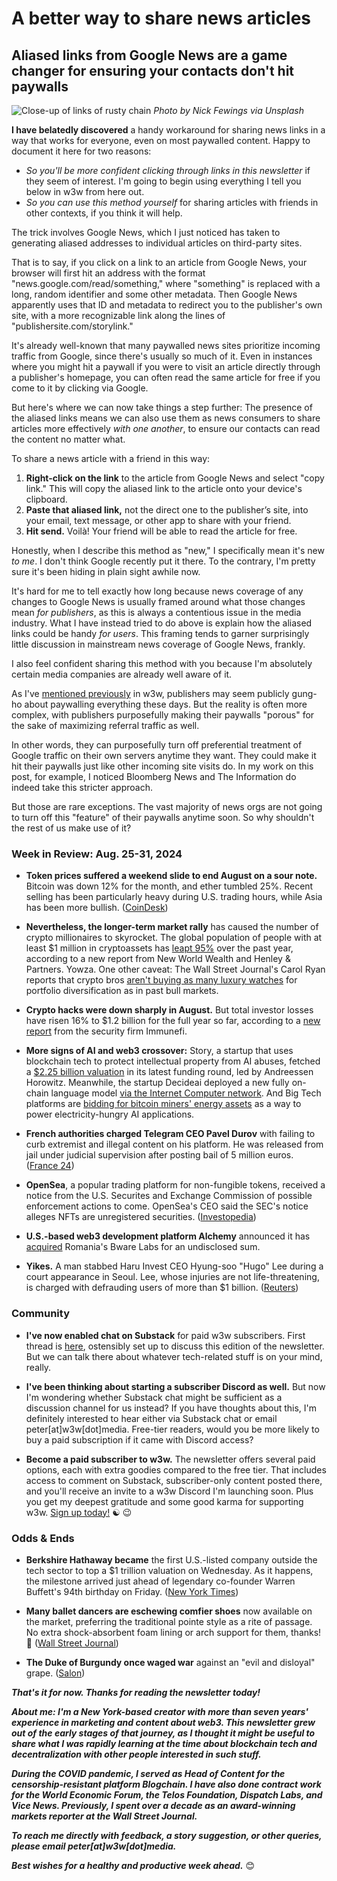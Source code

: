 # A better way to share news articles
## Aliased links from Google News are a game changer for ensuring your contacts don't hit paywalls

![Close-up of links of rusty chain](https://blog.pmckay.com/img/nick-fewings-unsplash-1920.jpg)
*Photo by Nick Fewings via Unsplash*

**I have belatedly discovered** a handy workaround for sharing news links in a way that works for everyone, even on most paywalled content. Happy to document it here for two reasons:
- *So you'll be more confident clicking through links in this newsletter* if they seem of interest. I'm going to begin using everything I tell you below in w3w from here out.
- *So you can use this method yourself* for sharing articles with friends in other contexts, if you think it will help.

The trick involves Google News, which I just noticed has taken to generating aliased addresses to individual articles on third-party sites.

That is to say, if you click on a link to an article from Google News, your browser will first hit an address with the format "news.google.com/read/something," where "something" is replaced with a long, random identifier and some other metadata. Then Google News apparently uses that ID and metadata to redirect you to the publisher's own site, with a more recognizable link along the lines of "publishersite.com/storylink."

It's already well-known that many paywalled news sites prioritize incoming traffic from Google, since there's usually so much of it. Even in instances where you might hit a paywall if you were to visit an article directly through a publisher's homepage, you can often read the same article for free if you come to it by clicking via Google.

But here's where we can now take things a step further: The presence of the aliased links means we can also use them as news consumers to share articles more effectively *with one another*, to ensure our contacts can read the content no matter what.

To share a news article with a friend in this way:
1. **Right-click on the link** to the article from Google News and select "copy link." This will copy the aliased link to the article onto your device's clipboard.
2. **Paste that aliased link,** not the direct one to the publisher’s site, into your email, text message, or other app to share with your friend.
3. **Hit send.** Voilà! Your friend will be able to read the article for free.

Honestly, when I describe this method as "new," I specifically mean it's new *to me*. I don't think Google recently put it there. To the contrary, I'm pretty sure it's been hiding in plain sight awhile now.

It's hard for me to tell exactly how long because news coverage of any changes to Google News is usually framed around what those changes mean *for publishers*, as this is always a contentious issue in the media industry.
What I have instead tried to do above is explain how the aliased links could be handy *for users*. This framing tends to garner surprisingly little discussion in mainstream news coverage of Google News, frankly.

I also feel confident sharing this method with you because I'm absolutely certain media companies are already well aware of it.

As I've [mentioned previously](https://medium.com/the-modern-scientist/make-hyperlinks-work-again-adcca2f2d9db) in w3w, publishers may seem publicly gung-ho about paywalling everything these days. But the reality is often more complex, with publishers purposefully making their paywalls "porous" for the sake of maximizing referral traffic as well.

In other words, they can purposefully turn off preferential treatment of Google traffic on their own servers anytime they want. They could make it hit their paywalls just like other incoming site visits do. In my work on this post, for example, I noticed Bloomberg News and The Information do indeed take this stricter approach.

But those are rare exceptions. The vast majority of news orgs are not going to turn off this "feature" of their paywalls anytime soon. So why shouldn't the rest of us make use of it?

### Week in Review: Aug. 25-31, 2024

- **Token prices suffered a weekend slide to end August on a sour note.** Bitcoin was down 12% for the month, and ether tumbled 25%. Recent selling has been particularly heavy during U.S. trading hours, while Asia has been more bullish. ([CoinDesk](https://www.coindesk.com/markets/2024/08/30/bitcoin-slips-back-to-58k-in-continued-desultory-action-but-next-week-could-offer-upside-excitement/))

- **Nevertheless, the longer-term market rally** has caused the number of crypto millionaires to skyrocket. The global population of people with at least $1 million in cryptoassets has [leapt 95%](https://www.cnbc.com/2024/08/27/bitcoin-rally-new-crypto-billionaires.html) over the past year, according to a new report from New World Wealth and Henley & Partners. Yowza. One other caveat: The Wall Street Journal's Carol Ryan reports that crypto bros [aren't buying as many luxury watches](https://www.wsj.com/business/retail/crypto-bros-arent-flipping-watches-that-is-an-issue-for-luxury-brands-f9d8ffde?st=c1kbnswf4gi1mge&reflink=desktopwebshare_permalink) for portfolio diversification as in past bull markets.

- **Crypto hacks were down sharply in August.** But total investor losses have risen 16% to $1.2 billion for the full year so far, according to a [new report](https://assets.ctfassets.net/t3wqy70tc3bv/fYG4wHZa0LfrEFcjqpqm1/c56684e1d8fc95247fd5df6560fe3486/Immunefi_Crypto_Losses_In_August_2024.pdf) from the security firm Immunefi.

- **More signs of AI and web3 crossover:** Story, a startup that uses blockchain tech to protect intellectual property from AI abuses, fetched a [$2.25 billion valuation](https://www.cnbc.com/2024/08/21/blockchain-startup-story-raises-funds-from-a16z-to-stop-ip-theft-by-ai.html) in its latest funding round, led by Andreessen Horowitz. Meanwhile, the startup Decideai deployed a new fully on-chain language model [via the Internet Computer network](https://news.bitcoin.com/fully-onchain-ai-model-deployed-on-internet-computer-icp-blockchain/). And Big Tech platforms are [bidding for bitcoin miners' energy assets](https://news.google.com/read/CBMivgFBVV95cUxQSDM5cmx3S25SSDAzX2hpNGYzcVJRU0tidHQxS0pyUmV3TjN0enJxbVlvakhmQVdkd1J6bjVjSWo3eU1FZjJIQnBMRmVtTFl3a1ptNDUwQk5QQnFrZTNaOW03TW55SFpXV2lBR0VlUFNkYnllblVkdFRxWThWQVBrNkZxeXpLMnd1T05mLVJHMEdwanZYRHJ1YWpKZ1NWS1M4dXFyck9nT3MwemdRMjZ3RmFENlNXYkxOOTdEWEpB?hl=en-US&gl=US&ceid=US%3Aenx) as a way to power electricity-hungry AI applications.

- **French authorities charged Telegram CEO Pavel Durov** with failing to curb extremist and illegal content on his platform. He was released from jail under judicial supervision after posting bail of 5 million euros. ([France 24](https://www.france24.com/en/europe/20240829-telegram-chief-durov-freed-on-bail-after-being-formally-charged-over-crime-on-messaging-app))

- **OpenSea**, a popular trading platform for non-fungible tokens, received a notice from the U.S. Securites and Exchange Commission of possible enforcement actions to come. OpenSea's CEO said the SEC's notice alleges NFTs are unregistered securities. ([Investopedia](https://finance.yahoo.com/news/nft-marketplace-opensea-gets-wells-195100087.html))

- **U.S.-based web3 development platform Alchemy** announced it has [acquired](https://www.alchemy.com/blog/alchemy-acquires-bware-labs) Romania's Bware Labs for an undisclosed sum.

- **Yikes.** A man stabbed Haru Invest CEO Hyung-soo "Hugo" Lee during a court appearance in Seoul. Lee, whose injuries are not life-threatening, is charged with defrauding users of more than $1 billion. ([Reuters](https://www.reuters.com/world/asia-pacific/south-korean-crypto-firm-haru-invest-ceo-stabbed-during-fraud-trial-police-say-2024-08-29/))

### Community

- **I've now enabled chat on Substack** for paid w3w subscribers. First thread is [here](https://open.substack.com/chat/posts/fcaca61c-7199-4045-8399-2cc720168b0e), ostensibly set up to discuss this edition of the newsletter. But we can talk there about whatever tech-related stuff is on your mind, really.

- **I've been thinking about starting a subscriber Discord as well.** But now I'm wondering whether Substack chat might be sufficient as a discussion channel for us instead? If you have thoughts about this, I'm definitely interested to hear either via Substack chat or email peter[at]w3w[dot]media. Free-tier readers, would you be more likely to buy a paid subscription if it came with Discord access?

- **Become a paid subscriber to w3w.** The newsletter offers several paid options, each with extra goodies compared to the free tier. That includes access to comment on Substack, subscriber-only content posted there, and you'll receive an invite to a w3w Discord I'm launching soon. Plus you get my deepest gratitude and some good karma for supporting w3w. [Sign up today!](https://w3wnews.substack/subscribe) ☯️ 😉  

### Odds & Ends

- **Berkshire Hathaway became** the first U.S.-listed company outside the tech sector to top a $1 trillion valuation on Wednesday. As it happens, the milestone arrived just ahead of legendary co-founder Warren Buffett's 94th birthday on Friday. ([New York Times](https://news.google.com/read/CBMikAFBVV95cUxNUTB0UU1rS1JTVU9RbHVmeC1tY3N4bjZrSnBDbFdaVjV6WFVReDBiNGJwaVYwQk1DR285THVqZ3hjOVdsalY5RnJlZXhpZkRuYzVLTXhrRjRMM0tLVFpwSm96eU5UR09qWUNlNU80OExQVHFGOWtRZFF4cXA0NkRQUGpDNWowRUE3M0xuOGpiX2c?hl=en-US&gl=US&ceid=US%3Aen))

- **Many ballet dancers are eschewing comfier shoes** now available on the market, preferring the traditional pointe style as a rite of passage. No extra shock-absorbent foam lining or arch support for them, thanks! 🤦 ([Wall Street Journal](https://www.wsj.com/lifestyle/ballet-shoes-pointe-comfortable-designs-241958e3?st=f7xceiar7se6h84&reflink=desktopwebshare_permalink))

- **The Duke of Burgundy once waged war** against an "evil and disloyal" grape. ([Salon](https://www.salon.com/2024/08/26/when-wine-became-warfare-the-duke-of-burgundys-crusade-against-the-evil-and-disloyal-gamay-grape/))

_**That's it for now. Thanks for reading the newsletter today!**_

_**About me: I'm a New York-based creator with more than seven years' experience in marketing and content about web3. This newsletter grew out of the early stages of that journey, as I thought it might be useful to share what I was rapidly learning at the time about blockchain tech and decentralization with other people interested in such stuff.**_

 _**During the COVID pandemic, I served as Head of Content for the censorship-resistant platform Blogchain. I have also done contract work for the World Economic Forum, the Telos Foundation, Dispatch Labs, and Vice News. Previously, I spent over a decade as an award-winning markets reporter at the Wall Street Journal.**_

 _**To reach me directly with feedback, a story suggestion, or other queries, please email peter[at]w3w[dot]media.**_

 _**Best wishes for a healthy and productive week ahead.**_ 😊
